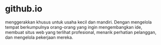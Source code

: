 # github.io
menggerakkan khusus untuk usaha kecil dan mandiri. Dengan mengelola tempat berkumpulnya orang-orang yang ingin mengembangkan ide, membuat situs web yang terlihat profesional, menarik perhatian pelanggan, dan mengelola pekerjaan mereka.
